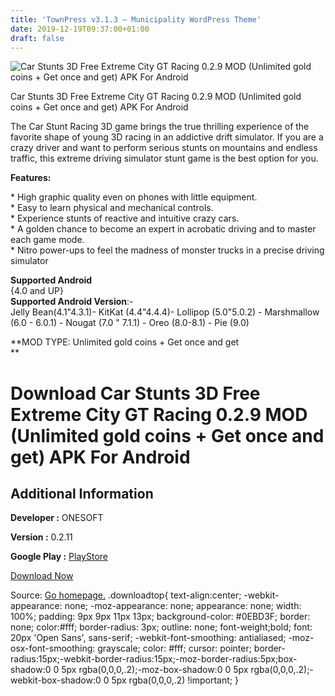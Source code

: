 ```yaml
---
title: 'TownPress v3.1.3 – Municipality WordPress Theme'
date: 2019-12-19T09:37:00+01:00
draft: false
---
```


![Car Stunts 3D Free Extreme City GT Racing 0.2.9 MOD (Unlimited gold coins + Get once and get) APK For Android](https://i1.wp.com/apkhome.net/wp-content/uploads/2019/12/Car-Stunts-3D-Free-Extreme-City-GT-Racing-0.2.9-MOD-Unlimited-gold-coins-Get-once-and-get.png "Car Stunts 3D Free Extreme City GT Racing 0.2.9 MOD (Unlimited gold coins + Get once and get) APK For Android")

  

Car Stunts 3D Free Extreme City GT Racing 0.2.9 MOD (Unlimited gold coins + Get once and get) APK For Android

The Car Stunt Racing 3D game brings the true thrilling experience of the favorite shape of young 3D racing in an addictive drift simulator. If you are a crazy driver and want to perform serious stunts on mountains and endless traffic, this extreme driving simulator stunt game is the best option for you.

**Features:**

\* High graphic quality even on phones with little equipment.  
\* Easy to learn physical and mechanical controls.  
\* Experience stunts of reactive and intuitive crazy cars.  
\* A golden chance to become an expert in acrobatic driving and to master each game mode.  
\* Nitro power-ups to feel the madness of monster trucks in a precise driving simulator

**Supported Android**  
{4.0 and UP}  
**Supported Android Version**:-  
Jelly Bean(4.1"4.3.1)- KitKat (4.4"4.4.4)- Lollipop (5.0"5.0.2) - Marshmallow (6.0 - 6.0.1) - Nougat (7.0 " 7.1.1) - Oreo (8.0-8.1) - Pie (9.0)

**MOD TYPE: Unlimited gold coins + Get once and get  
**

Download Car Stunts 3D Free Extreme City GT Racing 0.2.9 MOD (Unlimited gold coins + Get once and get) APK For Android
======================================================================================================================

Additional Information
----------------------

**Developer :** ONESOFT

**Version :** 0.2.11

**Google Play :** [PlayStore](https://play.google.com/store/apps/details?id=com.abi.carracer.racingfree)

  

[Download Now](https://store4app.co/post/car-stunts-3d-free-extreme-city-gt-racing-0-2-9-mod-unlimited-gold-coins-get-once-and-get-apk-for-android_1576744591)

  
Source: [Go homepage.](https://store4app.co/post/car-stunts-3d-free-extreme-city-gt-racing-0-2-9-mod-unlimited-gold-coins-get-once-and-get-apk-for-android_1576744591) .downloadtop{ text-align:center; -webkit-appearance: none; -moz-appearance: none; appearance: none; width: 100%; padding: 9px 9px 11px 13px; background-color: #0EBD3F; border: none; color:#fff; border-radius: 3px; outline: none; font-weight;bold; font: 20px 'Open Sans', sans-serif; -webkit-font-smoothing: antialiased; -moz-osx-font-smoothing: grayscale; color: #fff; cursor: pointer; border-radius:15px;-webkit-border-radius:15px;-moz-border-radius:5px;box-shadow:0 0 5px rgba(0,0,0,.2);-moz-box-shadow:0 0 5px rgba(0,0,0,.2);-webkit-box-shadow:0 0 5px rgba(0,0,0,.2) !important; }